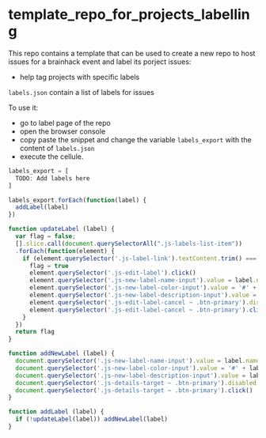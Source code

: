 # template_repo_for_projects_labelling

This repo contains a template that can be used to create a new repo to host issues
for a brainhack event and label its porject issues:

- help tag projects with specific labels

`labels.json` contain a list of labels for issues

To use it:

- go to label page of the repo
- open the browser console
- copy paste the snippet and change the variable `labels_export` with the
  content of `labels.json`
- execute the cellule.

```javascript
labels_export = [
  TODO: Add labels here
]

labels_export.forEach(function(label) {
  addLabel(label)
})

function updateLabel (label) {
  var flag = false;
  [].slice.call(document.querySelectorAll(".js-labels-list-item"))
  .forEach(function(element) {
    if (element.querySelector('.js-label-link').textContent.trim() === label.name) {
      flag = true
      element.querySelector('.js-edit-label').click()
      element.querySelector('.js-new-label-name-input').value = label.name
      element.querySelector('.js-new-label-color-input').value = '#' + label.color
      element.querySelector('.js-new-label-description-input').value = label.description
      element.querySelector('.js-edit-label-cancel ~ .btn-primary').disabled = false
      element.querySelector('.js-edit-label-cancel ~ .btn-primary').click()
    }
  })
  return flag
}

function addNewLabel (label) {
  document.querySelector('.js-new-label-name-input').value = label.name
  document.querySelector('.js-new-label-color-input').value = '#' + label.color
  document.querySelector('.js-new-label-description-input').value = label.description
  document.querySelector('.js-details-target ~ .btn-primary').disabled = false
  document.querySelector('.js-details-target ~ .btn-primary').click()
}

function addLabel (label) {
  if (!updateLabel(label)) addNewLabel(label)
}
```
